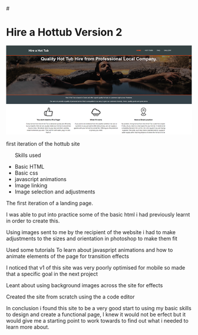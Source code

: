 #<h1>Hire a Hottub Version 2</h1>

<a href="https://hireahottub2.netlify.com/" target="_blank"><img src="https://github.com/mawbster/hottub2/blob/master/img/HT2small.png"/></a>

<p> first iteration of the hottub site </p>
<ul>
<p>Skills used</p>
  <li>Basic HTML</li>
  <li>Basic css</li>
  <li>javascript animations</li>
  <li>Image linking</li>
  <li>Image selection and adjustments</li>
</ul>

<p>The first iteration of a landing page.</p>
<p>I was able to put into practice some of the basic html i had previously learnt in order to create this.</p>
<p>Using images sent to me by the recipient of the website i had to make adjustments to the sizes and orientation in photoshop to make them fit</p>
<p>Used some tutorials To learn about javaspript animations and how to animate elements of the page for transition effects</p>
<p>I noticed that v1 of this site was very poorly optimised for mobile so made that a specific goal in the next project</p>
<p>Leant about using background images across the site for effects</p>
<p>Created the site from scratch using the a code editor</p>

<p> In conclusion i found this site to be a very good start to using my basic skills to design and create a functional page, I knew it would not be erfect but it would give me a starting point to work towards to find out what i needed to learn more about.</p>
